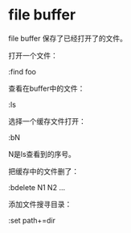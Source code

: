 # file buffer

file buffer 保存了已经打开了的文件。

打开一个文件：

:find foo

查看在buffer中的文件：

:ls

选择一个缓存文件打开：

:bN

N是ls查看到的序号。

把缓存中的文件删了：

:bdelete N1 N2 ...

添加文件搜寻目录：

:set path+=dir